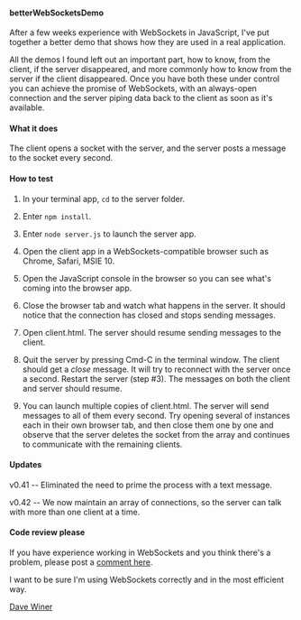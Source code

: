 #### betterWebSocketsDemo

After a few weeks experience with WebSockets in JavaScript, I've put together a better demo that shows how they are used in a real application.

All the demos I found left out an important part, how to know, from the client, if the server disappeared, and more commonly how to know from the server if the client disappeared. Once you have both these under control you can achieve the promise of WebSockets, with an always-open connection and the server piping data back to the client as soon as it's available. 

#### What it does

The client opens a socket with the server, and the server posts a message to the socket every second.

#### How to test

1. In your terminal app, <code>cd</code> to the server folder.

2. Enter <code>npm install</code>. 

3. Enter <code>node server.js</code> to launch the server app.

4. Open the client app in a WebSockets-compatible browser such as Chrome, Safari, MSIE 10.

5. Open the JavaScript console in the browser so you can see what's coming into the browser app.

6. Close the browser tab and watch what happens in the server. It should notice that the connection has closed and stops sending messages.

7. Open client.html. The server should resume sending messages to the client. 

8. Quit the server by pressing Cmd-C in the terminal window. The client should get a <i>close</i> message. It will try to reconnect with the server once a second. Restart the server (step #3). The messages on both the client and server should resume. 

9. You can launch multiple copies of client.html. The server will send messages to all of them every second. Try opening several of instances each in their own browser tab, and then close them one by one and observe that the server deletes the socket from the array and continues to communicate with the remaining clients.

#### Updates

v0.41 -- Eliminated the need to prime the process with a text message. 

v0.42 -- We now maintain an array of connections, so the server can talk with more than one client at a time.

#### Code review please

If you have experience working in WebSockets and you think there's a problem, please post a <a href="https://github.com/scripting/betterWebSocketsDemo/issues">comment here</a>. 

I want to be sure I'm using WebSockets correctly and in the most efficient way.

<a href="http://scripting.com/liveblog/users/davewiner/2015/11/27/0476.html">Dave Winer</a>

